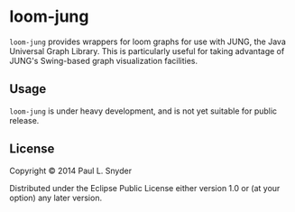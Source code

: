 # loom-jung

`loom-jung` provides wrappers for loom graphs for use with JUNG, the
Java Universal Graph Library.  This is particularly useful for taking
advantage of JUNG's Swing-based graph visualization facilities.

## Usage

`loom-jung` is under heavy development, and is not yet suitable for
public release.

## License

Copyright © 2014 Paul L. Snyder

Distributed under the Eclipse Public License either version 1.0 or (at
your option) any later version.
